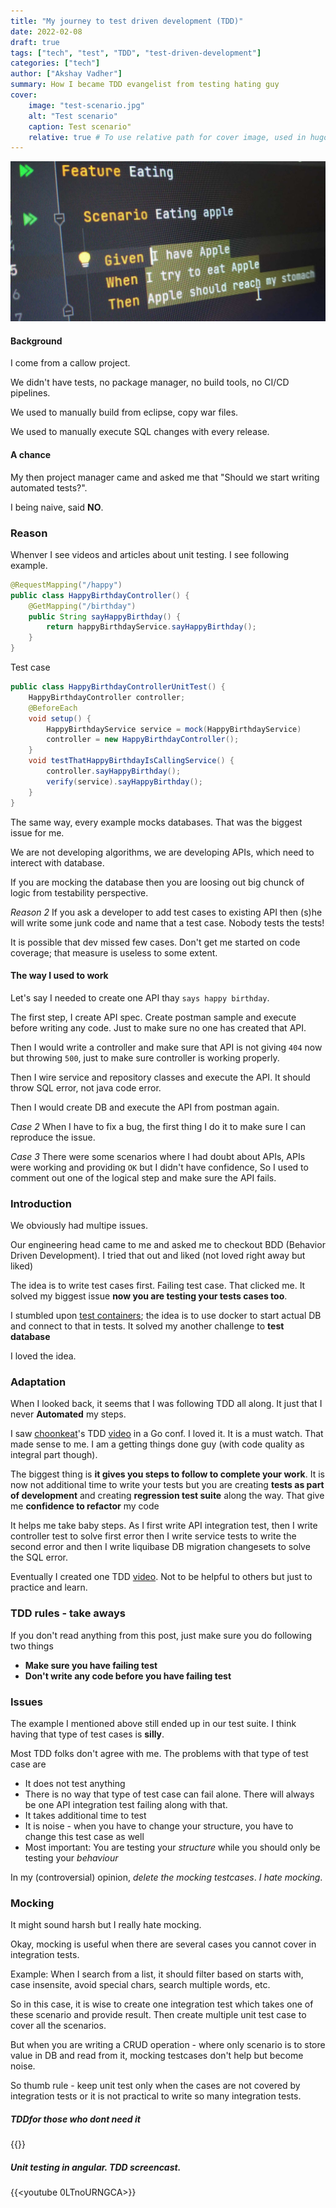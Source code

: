 ```yaml
---
title: "My journey to test driven development (TDD)"
date: 2022-02-08
draft: true
tags: ["tech", "test", "TDD", "test-driven-development"]
categories: ["tech"]
author: ["Akshay Vadher"]
summary: How I became TDD evangelist from testing hating guy
cover:
    image: "test-scenario.jpg"
    alt: "Test scenario"
    caption: Test scenario"
    relative: true # To use relative path for cover image, used in hugo Page-bundles
---
```

![test scenario](test-scenario.jpg)

#### Background
I come from a callow project.

We didn't have tests, no package manager, no build tools, no CI/CD pipelines.

We used to manually build from eclipse, copy war files.

We used to manually execute SQL changes with every release.  

#### A chance
My then project manager came and asked me that "Should we start writing automated tests?".

I being naive, said **NO**.

### Reason
Whenver I see videos and articles about unit testing. I see following example. 

```java
@RequestMapping("/happy")
public class HappyBirthdayController() {
    @GetMapping("/birthday")
    public String sayHappyBirthday() {
        return happyBirthdayService.sayHappyBirthday();
    }
}
```
Test case
```java
public class HappyBirthdayControllerUnitTest() {
    HappyBirthdayController controller;
    @BeforeEach
    void setup() {
        HappyBirthdayService service = mock(HappyBirthdayService)
        controller = new HappyBirthdayController();
    }
    void testThatHappyBirthdayIsCallingService() {
        controller.sayHappyBirthday();
        verify(service).sayHappyBirthday();
    }
}
```
The same way, every example mocks databases. That was the biggest issue for me. 

We are not developing algorithms, we are developing APIs, which need to interect with database.

If you are mocking the database then you are loosing out big chunck of logic from testability perspective. 

_Reason 2_
If you ask a developer to add test cases to existing API then (s)he will write some junk code and name that a test case. Nobody tests the tests!

It is possible that dev missed few cases. Don't get me started on code coverage; that measure is useless to some extent. 


#### The way I used to work
Let's say I needed to create one API thay `says happy birthday`.

The first step, I create API spec. Create postman sample and execute before writing any code. Just to make sure no one has created that API. 

Then I would write a controller and make sure that API is not giving `404` now but throwing `500`, just to make sure controller is working properly.

Then I wire service and repository classes and execute the API. It should throw SQL error, not java code error. 

Then I would create DB and execute the API from postman again. 

_Case 2_
When I have to fix a bug, the first thing I do it to make sure I can reproduce the issue. 

_Case 3_
There were some scenarios where I had doubt about APIs, APIs were working and providing `OK` but I didn't have confidence, So I used to comment out one of the logical step and make sure the API fails. 

### Introduction
We obviously had multipe issues. 

Our engineering head came to me and asked me to checkout BDD (Behavior Driven Development). I tried that out and liked (not loved right away but liked)

The idea is to write test cases first. Failing test case. That clicked me. It solved my biggest issue **now you are testing your tests cases too**.

I stumbled upon [test containers](https://www.testcontainers.org/); the idea is to use docker to start actual DB and connect to that in tests. It solved my another challenge to **test database**

I loved the idea. 

### Adaptation
When I looked back, it seems that I was following TDD all along. It just that I never **Automated** my steps. 

I saw [choonkeat](https://github.com/choonkeat)'s TDD [video](#tddfor-those-who-dont-need-it) in a Go conf. I loved it. It is a must watch. That made sense to me. I am a getting things done guy (with code quality as integral part though). 

The biggest thing is **it gives you steps to follow to complete your work**. It is now not additional time to write your tests but you are creating **tests as part of development** and creating **regression test suite** along the way. That give me **confidence to refactor** my code

It helps me take baby steps. As I first write API integration test, then I write controller test to solve first error then I write service tests to write the second error and then I write liquibase DB migration changesets to solve the SQL error. 

Eventually I created one TDD [video](#unit-testing-in-angular-tdd-screencast). Not to be helpful to others but just to practice and learn.  

### TDD rules - take aways
If you don't read anything from this post, just make sure you do following two things
* **Make sure you have failing test**
* **Don't write any code before you have failing test**

### Issues
The example I mentioned above still ended up in our test suite. I think having that type of test cases is **silly**. 

Most TDD folks don't agree with me. The problems with that type of test case are
* It does not test anything
* There is no way that type of test case can fail alone. There will always be one API integration test failing along with that. 
* It takes additional time to test
* It is noise - when you have to change your structure, you have to change this test case as well
* Most important: You are testing your _structure_ while you should only be testing your _behaviour_

In my (controversial) opinion, _delete the mocking testcases_. _I hate mocking_.

### Mocking
It might sound harsh but I really hate mocking. 

Okay, mocking is useful when there are several cases you cannot cover in integration tests. 

Example: When I search from a list, it should filter based on starts with, case insensite, avoid special chars, search multiple words, etc. 

So in this case, it is wise to create one integration test which takes one of these scenario and provide result. Then create multiple unit test case to cover all the scenarios. 

But when you are writing a CRUD operation - where only scenario is to store value in DB and read from it, mocking testcases don't help but become noise. 

So thumb rule - keep unit test only when the cases are not covered by integration tests or it is not practical to write so many integration tests.  

##### TDDfor those who dont need it
{{<youtube a6oP24CSdUg>}}

##### Unit testing in angular. TDD screencast.
{{<youtube 0LTnoURNGCA>}}
